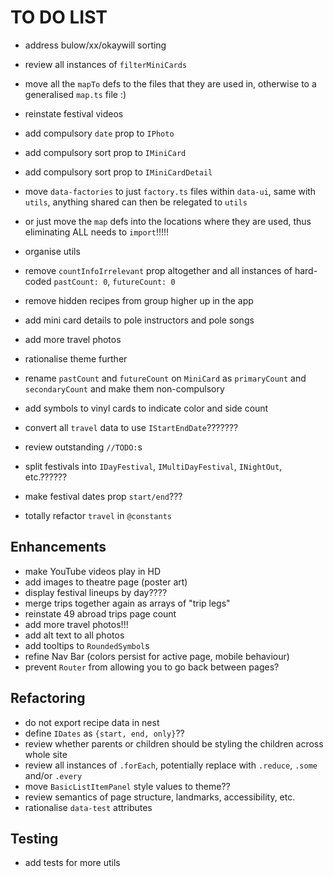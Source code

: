 # TO DO LIST

- address bulow/xx/okaywill sorting

- review all instances of `filterMiniCards`

- move all the `mapTo` defs to the files that they are used in, otherwise to a generalised `map.ts` file :)

- reinstate festival videos
- add compulsory `date` prop to `IPhoto`
- add compulsory sort prop to `IMiniCard`
- add compulsory sort prop to `IMiniCardDetail`
- move `data-factories` to just `factory.ts` files within `data-ui`, same with `utils`, anything shared can then be relegated to `utils`
- or just move the `map` defs into the locations where they are used, thus eliminating ALL needs to `import`!!!!!

- organise utils

- remove `countInfoIrrelevant` prop altogether and all instances of hard-coded `pastCount: 0`, `futureCount: 0`
- remove hidden recipes from group higher up in the app

- add mini card details to pole instructors and pole songs
- add more travel photos
- rationalise theme further

- rename `pastCount` and `futureCount` on `MiniCard` as `primaryCount` and `secondaryCount` and make them non-compulsory

- add symbols to vinyl cards to indicate color and side count

- convert all `travel` data to use `IStartEndDate`???????
- review outstanding `//TODO:`s
- split festivals into `IDayFestival`, `IMultiDayFestival`, `INightOut`, etc.??????
- make festival dates prop `start/end`???
- totally refactor `travel` in `@constants`

## Enhancements

- make YouTube videos play in HD
- add images to theatre page (poster art)
- display festival lineups by day????
- merge trips together again as arrays of "trip legs"
- reinstate 49 abroad trips page count
- add more travel photos!!!
- add alt text to all photos
- add tooltips to `RoundedSymbol`s
- refine Nav Bar (colors persist for active page, mobile behaviour)
- prevent `Router` from allowing you to go back between pages?

## Refactoring

- do not export recipe data in nest
- define `IDates` as `{start, end, only}`??
- review whether parents or children should be styling the children across whole site
- review all instances of `.forEach`, potentially replace with `.reduce`, `.some` and/or `.every`
- move `BasicListItemPanel` style values to theme??
- review semantics of page structure, landmarks, accessibility, etc.
- rationalise `data-test` attributes

## Testing

- add tests for more utils
